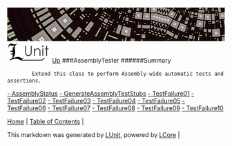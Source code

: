 ![](../Content/LUnit-banner-small.png "")
[<img align="right;" src="../Content/LUnit-logo-small.png">](../../README.md)
[Up](../LUnit.md)
###AssemblyTester
######Summary

            Extend this class to perform Assembly-wide automatic tests and assertions.
            
[ - AssemblyStatus](AssemblyTester_AssemblyStatus.md)
[ - GenerateAssemblyTestStubs](AssemblyTester_GenerateAssemblyTestStubs.md)
[ - TestFailure01](AssemblyTester_TestFailure01.md)
[ - TestFailure02](AssemblyTester_TestFailure02.md)
[ - TestFailure03](AssemblyTester_TestFailure03.md)
[ - TestFailure04](AssemblyTester_TestFailure04.md)
[ - TestFailure05](AssemblyTester_TestFailure05.md)
[ - TestFailure06](AssemblyTester_TestFailure06.md)
[ - TestFailure07](AssemblyTester_TestFailure07.md)
[ - TestFailure08](AssemblyTester_TestFailure08.md)
[ - TestFailure09](AssemblyTester_TestFailure09.md)
[ - TestFailure10](AssemblyTester_TestFailure10.md)

[Home](../../README.md) | [Table of Contents](../../TableOfContents.md) | 


This markdown was generated by [LUnit](https://github.com/CodeSingularity/LUnit), powered by [LCore](https://github.com/CodeSingularity/LCore) | 

